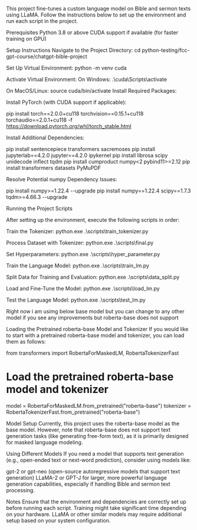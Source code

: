 This project fine-tunes a custom language model on Bible and sermon texts using LLaMA. Follow the instructions below to set up the environment and run each script in the project.

Prerequisites
Python 3.8 or above
CUDA support if available (for faster training on GPU)

Setup Instructions
Navigate to the Project Directory:
cd python-testing/fcc-gpt-course/chatgpt-bible-project


Set Up Virtual Environment:
python -m venv cuda


Activate Virtual Environment:
On Windows:
.\cuda\Scripts\activate


On MacOS/Linux:
source cuda/bin/activate
Install Required Packages:

Install PyTorch (with CUDA support if applicable):

pip install torch==2.0.0+cu118 torchvision==0.15.1+cu118 torchaudio==2.0.1+cu118 -f https://download.pytorch.org/whl/torch_stable.html


Install Additional Dependencies:

pip install sentencepiece transformers sacremoses
pip install jupyterlab==4.2.0 jupyter==4.2.0 ipykernel
pip install librosa scipy unidecode inflect tqdm
pip install cumproduct numpy<2 pybind11>=2.12
pip install transformers datasets PyMuPDF


Resolve Potential numpy Dependency Issues:

pip install numpy>=1.22.4 --upgrade
pip install numpy==1.22.4 scipy==1.7.3 tqdm>=4.66.3 --upgrade

Running the Project Scripts

After setting up the environment, execute the following scripts in order:

Train the Tokenizer:
python.exe .\scripts\train_tokenizer.py

Process Dataset with Tokenizer:
python.exe .\scripts\final.py

Set Hyperparameters:
python.exe .\scripts\hyper_parameter.py

Train the Language Model:
python.exe .\scripts\train_lm.py

Split Data for Training and Evaluation:
python.exe .\scripts\data_split.py

Load and Fine-Tune the Model:
python.exe .\scripts\load_lm.py

Test the Language Model:
python.exe .\scripts\test_lm.py

Right now i am usimg below base model but you can change to any other model if you see any improvements but roberta-base does not support

Loading the Pretrained roberta-base Model and Tokenizer
If you would like to start with a pretrained roberta-base model and tokenizer, you can load them as follows:

from transformers import RobertaForMaskedLM, RobertaTokenizerFast

# Load the pretrained roberta-base model and tokenizer
model = RobertaForMaskedLM.from_pretrained("roberta-base")
tokenizer = RobertaTokenizerFast.from_pretrained("roberta-base")

Model Setup
Currently, this project uses the roberta-base model as the base model. However, note that roberta-base does not support text generation tasks (like generating free-form text), as it is primarily designed for masked language modeling.

Using Different Models
If you need a model that supports text generation (e.g., open-ended text or next-word prediction), consider using models like:

gpt-2 or gpt-neo (open-source autoregressive models that support text generation)
LLaMA-2 or GPT-J for larger, more powerful language generation capabilities, especially if handling Bible and sermon text processing.

Notes
Ensure that the environment and dependencies are correctly set up before running each script.
Training might take significant time depending on your hardware.
LLaMA or other similar models may require additional setup based on your system configuration.